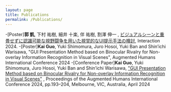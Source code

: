 ```yaml
---
layout: page
title: Publications
permalink: /Publications/
---
```

-\[Poster\]**郭 凱**, 下村 祐樹, 細井 十楽, 伴 祐樹, 割澤 伸一 ,
[ビジュアルシーンと重畳せずに認識可能な視野闘争を用いた視覚的なUI提示手法の検討](https://www.interaction-ipsj.org/proceedings/2024/data/pdf/2P-89.pdf),
Interaction 2024.
-\[Poster\]**Kai Guo**, Yuki Shimomura, Juro Hosoi, Yuki Ban and Shin’ichi Warisawa,
 "GUI Presentation Method based on Binocular Rivalry for Non-overlay Information Recognition in Visual Scenes", 
 Augmented Humans International Conference 2024
-\[Conference Paper\]**Kai Guo**, Yuki Shimomura, Juro Hosoi, Yuki Ban and Shin’ichi Warisawa,
["GUI Presentation Method based on Binocular Rivalry for Non-overlay Information Recognition in Visual Scenes"](https://dl.acm.org/doi/abs/10.1145/3652920.3652939)
, Proceedings of the Augmented Humans International Conference 2024, pp.193–204, Melbourne, VIC, Australia, April 2024
